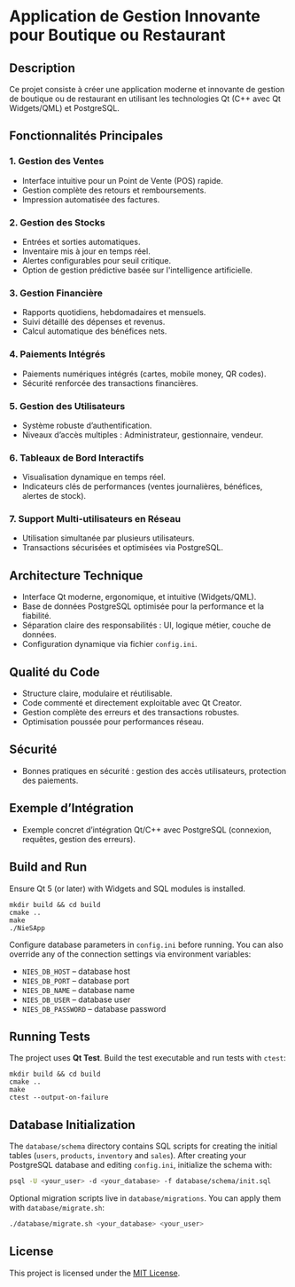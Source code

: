 # Application de Gestion Innovante pour Boutique ou Restaurant

## Description

Ce projet consiste à créer une application moderne et innovante de gestion de boutique ou de restaurant en utilisant les technologies Qt (C++ avec Qt Widgets/QML) et PostgreSQL.

## Fonctionnalités Principales

### 1. Gestion des Ventes

* Interface intuitive pour un Point de Vente (POS) rapide.
* Gestion complète des retours et remboursements.
* Impression automatisée des factures.

### 2. Gestion des Stocks

* Entrées et sorties automatiques.
* Inventaire mis à jour en temps réel.
* Alertes configurables pour seuil critique.
* Option de gestion prédictive basée sur l'intelligence artificielle.

### 3. Gestion Financière

* Rapports quotidiens, hebdomadaires et mensuels.
* Suivi détaillé des dépenses et revenus.
* Calcul automatique des bénéfices nets.

### 4. Paiements Intégrés

* Paiements numériques intégrés (cartes, mobile money, QR codes).
* Sécurité renforcée des transactions financières.

### 5. Gestion des Utilisateurs

* Système robuste d’authentification.
* Niveaux d’accès multiples : Administrateur, gestionnaire, vendeur.

### 6. Tableaux de Bord Interactifs

* Visualisation dynamique en temps réel.
* Indicateurs clés de performances (ventes journalières, bénéfices, alertes de stock).

### 7. Support Multi-utilisateurs en Réseau

* Utilisation simultanée par plusieurs utilisateurs.
* Transactions sécurisées et optimisées via PostgreSQL.

## Architecture Technique

* Interface Qt moderne, ergonomique, et intuitive (Widgets/QML).
* Base de données PostgreSQL optimisée pour la performance et la fiabilité.
* Séparation claire des responsabilités : UI, logique métier, couche de données.
* Configuration dynamique via fichier `config.ini`.

## Qualité du Code

* Structure claire, modulaire et réutilisable.
* Code commenté et directement exploitable avec Qt Creator.
* Gestion complète des erreurs et des transactions robustes.
* Optimisation poussée pour performances réseau.

## Sécurité

* Bonnes pratiques en sécurité : gestion des accès utilisateurs, protection des paiements.

## Exemple d’Intégration

* Exemple concret d’intégration Qt/C++ avec PostgreSQL (connexion, requêtes, gestion des erreurs).

## Build and Run
Ensure Qt 5 (or later) with Widgets and SQL modules is installed.

```
mkdir build && cd build
cmake ..
make
./NieSApp
```

Configure database parameters in `config.ini` before running. You can also
override any of the connection settings via environment variables:

- `NIES_DB_HOST` – database host
- `NIES_DB_PORT` – database port
- `NIES_DB_NAME` – database name
- `NIES_DB_USER` – database user
- `NIES_DB_PASSWORD` – database password

## Running Tests

The project uses **Qt Test**. Build the test executable and run tests with
`ctest`:

```
mkdir build && cd build
cmake ..
make
ctest --output-on-failure
```

## Database Initialization

The `database/schema` directory contains SQL scripts for creating the initial
tables (`users`, `products`, `inventory` and `sales`). After creating your
PostgreSQL database and editing `config.ini`, initialize the schema with:

```sh
psql -U <your_user> -d <your_database> -f database/schema/init.sql
```

Optional migration scripts live in `database/migrations`. You can apply them with
`database/migrate.sh`:

```sh
./database/migrate.sh <your_database> <your_user>
```

## License

This project is licensed under the [MIT License](LICENSE).

